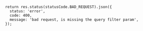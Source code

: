      return res.status(statusCode.BAD_REQUEST).json({
        status: 'error',
        code: 400,
        message: 'bad request, is missing the query filter param',
      });

